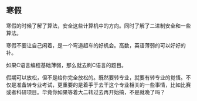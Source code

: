 ## 寒假

寒假的时候了解了算法，安全这些计算机中的方向。同时了解了二进制安全和一些算法。

寒假不要让自己闲着，是一个弯道超车的好机会。高数，英语薄弱的可以好好的补。

如果C语言编程基础薄弱，那么就去刷C语言的题目。

假期可以放松，但不是给你完全放松的。既然要转专业，就要有转专业的觉悟。不仅是准备转专业考试，更重要的是着手于去干这个专业相关的一些事情，比如比赛或者科研项目。毕竟你如果等着大二转过去再开始搞，不是就晚了吗？
